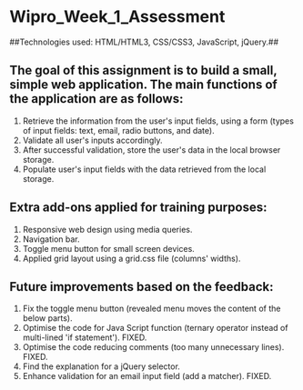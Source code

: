 # Wipro_Week_1_Assessment

##Technologies used: HTML/HTML3, CSS/CSS3, JavaScript, jQuery.##

## The goal of this assignment is to build a small, simple web application. The main functions of the application are as follows: ##
1. Retrieve the information from the user's input fields, using a form (types of input fields: text, email, radio buttons, and date).
2. Validate all user's inputs accordingly.
3. After successful validation, store the user's data in the local browser storage.
4. Populate user's input fields with the data retrieved from the local storage.

## Extra add-ons applied for training purposes: ##
1. Responsive web design using media queries.
2. Navigation bar.
3. Toggle menu button for small screen devices.
4. Applied grid layout using a grid.css file (columns' widths).

## Future improvements based on the feedback: ##
1. Fix the toggle menu button (revealed menu moves the content of the below parts).
2. Optimise the code for Java Script function (ternary operator instead of multi-lined 'if statement'). FIXED.
3. Optimise the code reducing comments (too many unnecessary lines). FIXED.
4. Find the explanation for a jQuery selector.
5. Enhance validation for an email input field (add a matcher). FIXED.

